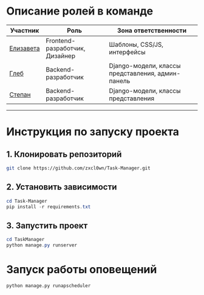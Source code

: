# Описание ролей в команде
| Участник | Роль | Зона ответственности |
|----------|------|----------------------|
| [Елизавета](https://github.com/velicumsova) | Frontend-разработчик, Дизайнер | Шаблоны, CSS/JS, интерфейсы |
| [Глеб](https://github.com/zxcl0wn) | Backend-разработчик | Django-модели, классы представления, админ-панель |
| [Степан](https://github.com/smoothie-ws) | Backend-разработчик | Django-модели, классы представления |

___ 

# Инструкция по запуску проекта
## 1. Клонировать репозиторий
```bash
git clone https://github.com/zxcl0wn/Task-Manager.git
```

## 2. Установить зависимости
```powershell
cd Task-Manager
pip install -r requirements.txt
```

## 3. Запустить проект
```powershell
cd TaskManager
python manage.py runserver
```

# Запуск работы оповещений
```powershall
python manage.py runapscheduler
```
